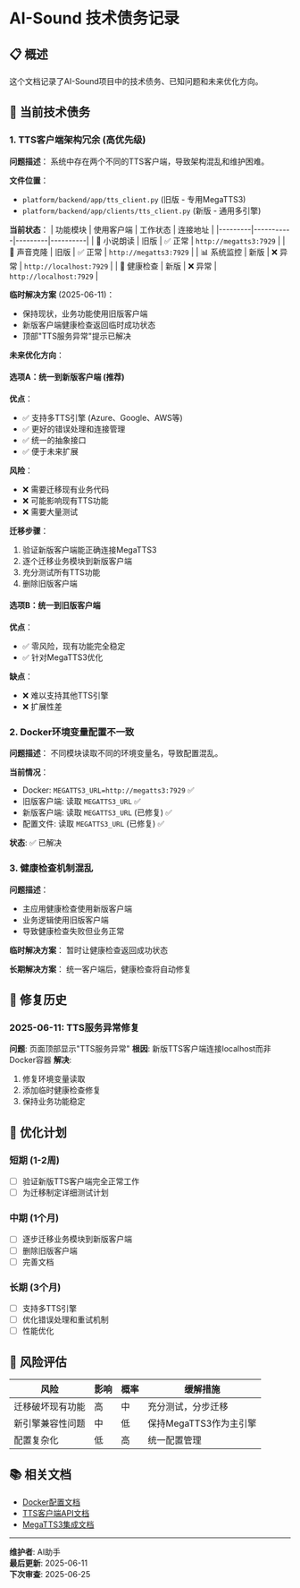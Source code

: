 # AI-Sound 技术债务记录

## 📋 概述
这个文档记录了AI-Sound项目中的技术债务、已知问题和未来优化方向。

## 🚨 当前技术债务

### 1. TTS客户端架构冗余 (高优先级)

**问题描述**：
系统中存在两个不同的TTS客户端，导致架构混乱和维护困难。

**文件位置**：
- `platform/backend/app/tts_client.py` (旧版 - 专用MegaTTS3)
- `platform/backend/app/clients/tts_client.py` (新版 - 通用多引擎)

**当前状态**：
| 功能模块 | 使用客户端 | 工作状态 | 连接地址 |
|---------|-----------|---------|----------|
| 🎵 小说朗读 | 旧版 | ✅ 正常 | `http://megatts3:7929` |
| 🎤 声音克隆 | 旧版 | ✅ 正常 | `http://megatts3:7929` |
| 📊 系统监控 | 新版 | ❌ 异常 | `http://localhost:7929` |
| 🏥 健康检查 | 新版 | ❌ 异常 | `http://localhost:7929` |

**临时解决方案** (2025-06-11)：
- 保持现状，业务功能使用旧版客户端
- 新版客户端健康检查返回临时成功状态
- 顶部"TTS服务异常"提示已解决

**未来优化方向**：

#### 选项A：统一到新版客户端 (推荐)
**优点**：
- ✅ 支持多TTS引擎 (Azure、Google、AWS等)
- ✅ 更好的错误处理和连接管理
- ✅ 统一的抽象接口
- ✅ 便于未来扩展

**风险**：
- ❌ 需要迁移现有业务代码
- ❌ 可能影响现有TTS功能
- ❌ 需要大量测试

**迁移步骤**：
1. 验证新版客户端能正确连接MegaTTS3
2. 逐个迁移业务模块到新版客户端
3. 充分测试所有TTS功能
4. 删除旧版客户端

#### 选项B：统一到旧版客户端
**优点**：
- ✅ 零风险，现有功能完全稳定
- ✅ 针对MegaTTS3优化

**缺点**：
- ❌ 难以支持其他TTS引擎
- ❌ 扩展性差

### 2. Docker环境变量配置不一致

**问题描述**：
不同模块读取不同的环境变量名，导致配置混乱。

**当前情况**：
- Docker: `MEGATTS3_URL=http://megatts3:7929` ✅
- 旧版客户端: 读取 `MEGATTS3_URL` ✅
- 新版客户端: 读取 `MEGATTS3_URL` (已修复) ✅
- 配置文件: 读取 `MEGATTS3_URL` (已修复) ✅

**状态**: ✅ 已解决

### 3. 健康检查机制混乱

**问题描述**：
- 主应用健康检查使用新版客户端
- 业务逻辑使用旧版客户端
- 导致健康检查失败但业务正常

**临时解决方案**：
暂时让健康检查返回成功状态

**长期解决方案**：
统一客户端后，健康检查将自动修复

## 🔧 修复历史

### 2025-06-11: TTS服务异常修复
**问题**: 页面顶部显示"TTS服务异常"
**根因**: 新版TTS客户端连接localhost而非Docker容器
**解决**: 
1. 修复环境变量读取
2. 添加临时健康检查修复
3. 保持业务功能稳定

## 📅 优化计划

### 短期 (1-2周)
- [ ] 验证新版TTS客户端完全正常工作
- [ ] 为迁移制定详细测试计划

### 中期 (1个月)
- [ ] 逐步迁移业务模块到新版客户端
- [ ] 删除旧版客户端
- [ ] 完善文档

### 长期 (3个月)
- [ ] 支持多TTS引擎
- [ ] 优化错误处理和重试机制
- [ ] 性能优化

## 🚦 风险评估

| 风险 | 影响 | 概率 | 缓解措施 |
|------|------|------|----------|
| 迁移破坏现有功能 | 高 | 中 | 充分测试，分步迁移 |
| 新引擎兼容性问题 | 中 | 低 | 保持MegaTTS3作为主引擎 |
| 配置复杂化 | 低 | 高 | 统一配置管理 |

## 📚 相关文档

- [Docker配置文档](docker-compose.yml)
- [TTS客户端API文档](platform/backend/app/clients/tts_client.py)
- [MegaTTS3集成文档](platform/backend/app/tts_client.py)

---

**维护者**: AI助手  
**最后更新**: 2025-06-11  
**下次审查**: 2025-06-25 